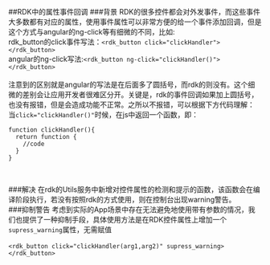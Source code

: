 ##RDK中的属性事件回调
###背景
RDK的很多控件都会对外发事件，而这些事件大多数都有对应的属性，使用事件属性可以非常方便的给一个事件添加回调，但是这个方式与angular的ng-click等有细微的不同，比如:<br/>
rdk_button的click事件写法：`<rdk_button click="clickHandler"></rdk_button>`  
angular的ng-click写法:`<rdk_button ng-click="clickHandler()"></rdk_button>`<br />   
注意到的区别就是angular的写法是在后面多了圆括号，而rdk的则没有。这个细微的差别会让应用开发者很难区分开。关键是，rdk的事件回调如果加上圆括号，也没有报错，但是会造成功能不正常。之所以不报错，可以根据下方代码理解：<br />
当<code>click="clickHandler()"</code>时候，在js中返回一个函数，即：<br />
<pre><code>function clickHandler(){
  return function {
    //code
  }
}
</code></pre><br />

###解决
在rdk的Utils服务中新增对控件属性的检测和提示的函数，该函数会在编译阶段执行，若没有按照rdk的方式使用，则在控制台出现warning警告。<br />
###抑制警告
考虑到实际的App场景中存在无法避免地使用带有参数的情况，我们也提供了一种抑制手段，具体使用方法是在RDK控件属性上增加一个<code>supress_warning</code>属性，无需赋值<br />  
`<rdk_button click="clickHandler(arg1,arg2)" supress_warning></rdk_button>`
